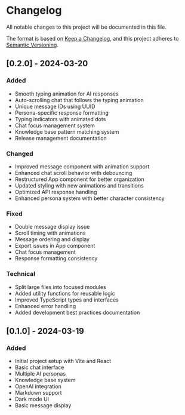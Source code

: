 # Changelog

All notable changes to this project will be documented in this file.

The format is based on [Keep a Changelog](https://keepachangelog.com/en/1.0.0/),
and this project adheres to [Semantic Versioning](https://semver.org/spec/v2.0.0.html).

## [0.2.0] - 2024-03-20

### Added
- Smooth typing animation for AI responses
- Auto-scrolling chat that follows the typing animation
- Unique message IDs using UUID
- Persona-specific response formatting
- Typing indicators with animated dots
- Chat focus management system
- Knowledge base pattern matching system
- Release management documentation

### Changed
- Improved message component with animation support
- Enhanced chat scroll behavior with debouncing
- Restructured App component for better organization
- Updated styling with new animations and transitions
- Optimized API response handling
- Enhanced persona system with better character consistency

### Fixed
- Double message display issue
- Scroll timing with animations
- Message ordering and display
- Export issues in App component
- Chat focus management
- Response formatting consistency

### Technical
- Split large files into focused modules
- Added utility functions for reusable logic
- Improved TypeScript types and interfaces
- Enhanced error handling
- Added development best practices documentation

## [0.1.0] - 2024-03-19

### Added
- Initial project setup with Vite and React
- Basic chat interface
- Multiple AI personas
- Knowledge base system
- OpenAI integration
- Markdown support
- Dark mode UI
- Basic message display